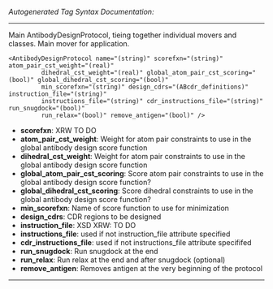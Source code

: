 _Autogenerated Tag Syntax Documentation:_

---
Main AntibodyDesignProtocol, tieing together individual movers and classes. Main mover for application.

```
<AntibodyDesignProtocol name="(string)" scorefxn="(string)" atom_pair_cst_weight="(real)"
         dihedral_cst_weight="(real)" global_atom_pair_cst_scoring="(bool)" global_dihedral_cst_scoring="(bool)"
         min_scorefxn="(string)" design_cdrs="(ABcdr_definitions)" instruction_file="(string)"
         instructions_file="(string)" cdr_instructions_file="(string)" run_snugdock="(bool)"
         run_relax="(bool)" remove_antigen="(bool)" />
```

-   **scorefxn**: XRW TO DO
-   **atom_pair_cst_weight**: Weight for atom pair constraints to use in the global antibody design score function
-   **dihedral_cst_weight**: Weight for atom pair constraints to use in the global antibody design score function
-   **global_atom_pair_cst_scoring**: Score atom pair constraints to use in the global antibody design score function?
-   **global_dihedral_cst_scoring**: Score dihedral constraints to use in the global antibody design score function?
-   **min_scorefxn**: Name of score function to use for minimization
-   **design_cdrs**: CDR regions to be designed
-   **instruction_file**: XSD XRW: TO DO
-   **instructions_file**: used if not instruction_file attribute specified
-   **cdr_instructions_file**: used if not instructions_file attribute specififed
-   **run_snugdock**: Run snugdock at the end
-   **run_relax**: Run relax at the end and after snugdock (optional)
-   **remove_antigen**: Removes antigen at the very beginning of the protocol

---
